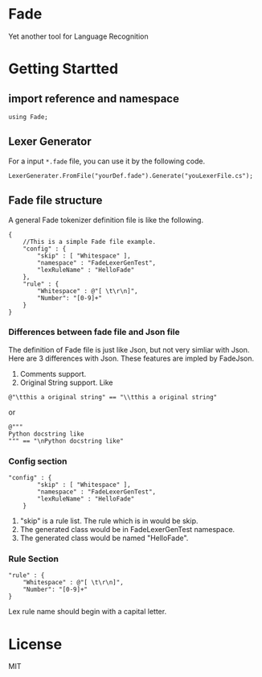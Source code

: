 # Fade
Yet another tool for Language Recognition

# Getting Startted
## import reference and namespace
```
using Fade;
```

## Lexer Generator
For a input `*.fade` file, you can use it by the following code.
```
LexerGenerater.FromFile("yourDef.fade").Generate("youLexerFile.cs");
```

## Fade file structure
A general Fade tokenizer definition file is like the following.
```
{
    //This is a simple Fade file example.
    "config" : {
        "skip" : [ "Whitespace" ],
        "namespace" : "FadeLexerGenTest",
        "lexRuleName" : "HelloFade"
    },
    "rule" : {
        "Whitespace" : @"[ \t\r\n]",
        "Number": "[0-9]+"
    }
}
```

### Differences between fade file and Json file
The definition of Fade file is just like Json, but not very simliar with Json.
Here are 3 differences with Json. These features are impled by FadeJson.

1. Comments support.
2. Original String support. Like
```
@"\tthis a original string" == "\\tthis a original string"
```
or
```
@"""
Python docstring like
""" == "\nPython docstring like"
```

### Config section
```
"config" : {
        "skip" : [ "Whitespace" ],
        "namespace" : "FadeLexerGenTest",
        "lexRuleName" : "HelloFade"
    }
```
1. "skip" is a rule list. The rule which is in would be skip.
2. The generated class would be in FadeLexerGenTest namespace.
3. The generated class would be named "HelloFade".

### Rule Section
```
"rule" : {
    "Whitespace" : @"[ \t\r\n]",
    "Number": "[0-9]+"
}
```
Lex rule name should begin with a capital letter.

# License
MIT